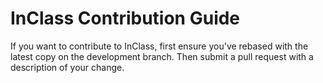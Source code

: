 # InClass Contribution Guide

If you want to contribute to InClass, first ensure you've rebased with the latest copy on the development branch.  Then submit a pull request with a description of your change.
